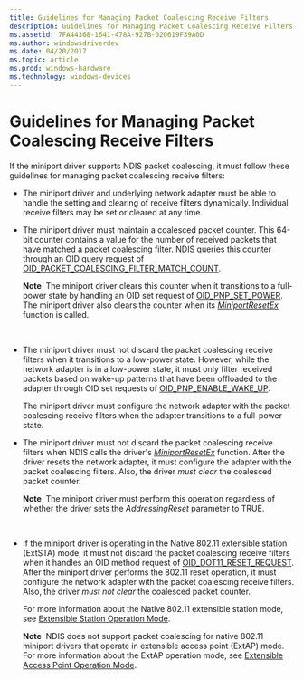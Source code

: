 ```yaml
---
title: Guidelines for Managing Packet Coalescing Receive Filters
description: Guidelines for Managing Packet Coalescing Receive Filters
ms.assetid: 7FA44368-1641-478A-927B-020619F39A0D
ms.author: windowsdriverdev
ms.date: 04/20/2017
ms.topic: article
ms.prod: windows-hardware
ms.technology: windows-devices
---
```


# Guidelines for Managing Packet Coalescing Receive Filters


If the miniport driver supports NDIS packet coalescing, it must follow these guidelines for managing packet coalescing receive filters:

-   The miniport driver and underlying network adapter must be able to handle the setting and clearing of receive filters dynamically. Individual receive filters may be set or cleared at any time.

-   The miniport driver must maintain a coalesced packet counter. This 64-bit counter contains a value for the number of received packets that have matched a packet coalescing filter. NDIS queries this counter through an OID query request of [OID\_PACKET\_COALESCING\_FILTER\_MATCH\_COUNT](https://msdn.microsoft.com/library/windows/hardware/hh451826).

    **Note**  The miniport driver clears this counter when it transitions to a full-power state by handling an OID set request of [OID\_PNP\_SET\_POWER](https://msdn.microsoft.com/library/windows/hardware/ff569780). The miniport driver also clears the counter when its [*MiniportResetEx*](https://msdn.microsoft.com/library/windows/hardware/ff559432) function is called.

     

-   The miniport driver must not discard the packet coalescing receive filters when it transitions to a low-power state. However, while the network adapter is in a low-power state, it must only filter received packets based on wake-up patterns that have been offloaded to the adapter through OID set requests of [OID\_PNP\_ENABLE\_WAKE\_UP](https://msdn.microsoft.com/library/windows/hardware/ff569775).

    The miniport driver must configure the network adapter with the packet coalescing receive filters when the adapter transitions to a full-power state.

-   The miniport driver must not discard the packet coalescing receive filters when NDIS calls the driver's [*MiniportResetEx*](https://msdn.microsoft.com/library/windows/hardware/ff559432) function. After the driver resets the network adapter, it must configure the adapter with the packet coalescing filters. Also, the driver *must clear* the coalesced packet counter.

    **Note**  The miniport driver must perform this operation regardless of whether the driver sets the *AddressingReset* parameter to TRUE.

     

-   If the miniport driver is operating in the Native 802.11 extensible station (ExtSTA) mode, it must not discard the packet coalescing receive filters when it handles an OID method request of [OID\_DOT11\_RESET\_REQUEST](https://msdn.microsoft.com/library/windows/hardware/ff569409). After the miniport driver performs the 802.11 reset operation, it must configure the network adapter with the packet coalescing receive filters. Also, the driver *must not clear* the coalesced packet counter.

    For more information about the Native 802.11 extensible station mode, see [Extensible Station Operation Mode](extensible-station-operation-mode.md).

    **Note**  NDIS does not support packet coalescing for native 802.11 miniport drivers that operate in extensible access point (ExtAP) mode. For more information about the ExtAP operation mode, see [Extensible Access Point Operation Mode](extensible-access-point-operation-mode.md).

     

 

 





